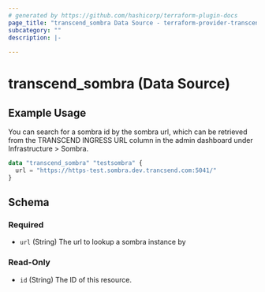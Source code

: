 ```yaml
---
# generated by https://github.com/hashicorp/terraform-plugin-docs
page_title: "transcend_sombra Data Source - terraform-provider-transcend"
subcategory: ""
description: |-
  
---
```


# transcend_sombra (Data Source)

## Example Usage

You can search for a sombra id by the sombra url, which can be retrieved from the TRANSCEND INGRESS URL column in the admin dashboard under Infrastructure > Sombra. 

```terraform
data "transcend_sombra" "testsombra" {
  url = "https://https-test.sombra.dev.trancsend.com:5041/"
}
```

<!-- schema generated by tfplugindocs -->
## Schema

### Required

- `url` (String) The url to lookup a sombra instance by

### Read-Only

- `id` (String) The ID of this resource.


